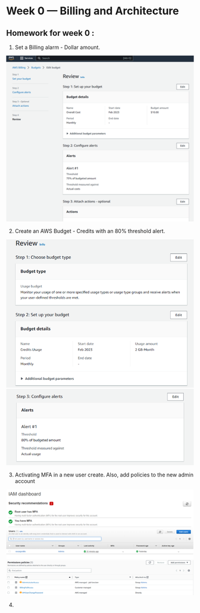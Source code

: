 # Week 0 — Billing and Architecture

## Homework for week 0 : 

1. Set a Billing alarm - Dollar amount. 
    

![](images/2023-02-12-14-43-10.png)


2. Create an AWS Budget - Credits with an 80% threshold alert. 

![](images/2023-02-12-14-50-27.png)
![](images/2023-02-12-14-51-01.png)

3. Activating MFA in a new user create. Also, add policies to the new admin account

![](images/2023-02-12-14-53-08.png)
![](images/2023-02-12-14-54-03.png)
![](images/2023-02-12-14-54-59.png)

4. 